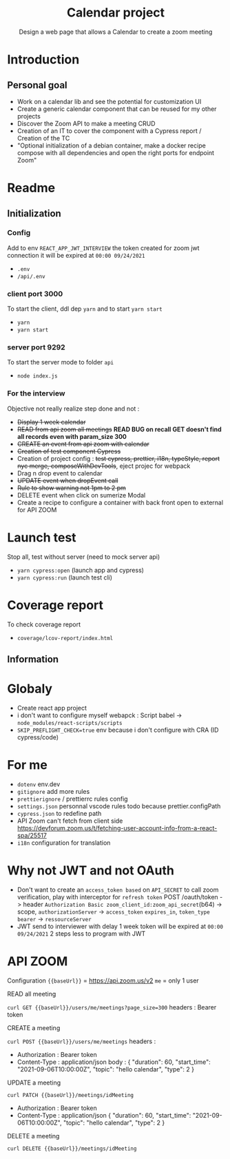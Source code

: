 <h1 align="center">Calendar project</h1>
<p align="center">Design a web page that allows a Calendar to create a zoom meeting</p>

# Introduction

## Personal goal

<ul>
<li>Work on a calendar lib and see the potential for customization UI</li>
<li>Create a generic calendar component that can be reused for my other projects</li>
<li>Discover the Zoom API to make a meeting CRUD</li>
<li>Creation of an IT to cover the component with a Cypress report / Creation of the TC</li>
<li>"Optional initialization of a debian container, make a docker recipe compose with all dependencies and open the right ports for endpoint Zoom"</li>
</ul>

# Readme

## Initialization

### Config

Add to env `REACT_APP_JWT_INTERVIEW` the token created for zoom jwt connection it will be expired at `00:00 09/24/2021`

-   `.env`
-   `/api/.env`

### client port 3000

To start the client, ddl dep `yarn` and to start `yarn start`

-   `yarn`
-   `yarn start`

### server port 9292

To start the server mode to folder `api`

-   `node index.js`

### For the interview

Objective not really realize step done and not :

<ul>
<li><strike>Display 1 week calendar</strike></li>
<li><strike>READ from api zoom all meetings</strike> <b>READ BUG on recall GET doesn't find all records even with param_size 300</b></li>
<li><strike>CREATE an event from api zoom with calendar</strike></li>
<li><strike>Creation of test component Cypress</strike></li>
<li>Creation of project config : <strike>test cypress, prettier, i18n, typeStyle, report nyc merge, composeWithDevTools</strike>, eject projec for webpack</li>
<li>Drag n drop event to calendar</li>
<li><strike>UPDATE event when dropEvent call</strike></li>
<li><strike>Rule to show warning not 1pm to 2 pm</strike></li>
<li>DELETE event when click on sumerize Modal</li>
<li>Create a recipe to configure a container with back front open to external for API ZOOM</li>
</ul>

# Launch test

Stop all, test without server (need to mock server api)

-   `yarn cypress:open` (launch app and cypress)
-   `yarn cypress:run` (launch test cli)

# Coverage report

To check coverage report

-   `coverage/lcov-report/index.html`

## Information

# Globaly

-   Create react app project
-   i don't want to configure myself webapck : Script babel -> `node_modules/react-scripts/scripts`
-   `SKIP_PREFLIGHT_CHECK=true` env because i don't configure with CRA (ID cypress/code)

# For me

-   `dotenv` env.dev
-   `gitignore` add more rules
-   `prettierignore` / prettierrc rules config
-   `settings.json` personnal vscode rules todo because prettier.configPath
-   `cypress.json` to redefine path
-   API Zoom can't fetch from client side https://devforum.zoom.us/t/fetching-user-account-info-from-a-react-spa/25517
-   `i18n` configuration for translation

# Why not JWT and not OAuth

-   Don't want to create an `access_token based` on `API_SECRET` to call zoom verification, play with interceptor for `refresh token`
    POST /oauth/token -> header `Authorization Basic zoom_client_id:zoom_api_secret`(b64) -> scope, `authorizationServer` -> `access_token` `expires_in`, `token_type bearer` -> `ressourceServer`
-   JWT send to interviewer with delay 1 week token will be expired at `00:00 09/24/2021` 2 steps less to program with JWT

# API ZOOM

Configuration
`{{baseUrl}}` = https://api.zoom.us/v2
`me` = only 1 user

READ all meeting

`curl GET {{baseUrl}}/users/me/meetings?page_size=300`
headers : Bearer token

CREATE a meeting

`curl POST {{baseUrl}}/users/me/meetings`
headers :

-   Authorization : Bearer token
-   Content-Type : application/json
    body :
    {
    "duration": 60,
    "start_time": "2021-09-06T10:00:00Z",
    "topic": "hello calendar",
    "type": 2
    }

UPDATE a meeting

`curl PATCH {{baseUrl}}/meetings/idMeeting`

-   Authorization : Bearer token
-   Content-Type : application/json
    {
    "duration": 60,
    "start_time": "2021-09-06T10:00:00Z",
    "topic": "hello calendar",
    "type": 2
    }

DELETE a meeting

`curl DELETE {{baseUrl}}/meetings/idMeeting`
